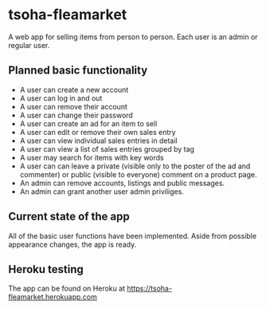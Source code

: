 # tsoha-fleamarket
A web app for selling items from person to person. Each user is an admin or regular user.

## Planned basic functionality
- A user can create a new account
- A user can log in and out
- A user can remove their account
- A user can change their password
- A user can create an ad for an item to sell
- A user can edit or remove their own sales entry
- A user can view individual sales entries in detail
- A user can view a list of sales entries grouped by tag
- A user may search for items with key words
- A user can can leave a private (visible only to the poster of the ad and commenter) or public (visible to everyone) comment on a product page.
- An admin can remove accounts, listings and public messages.
- An admin can grant another user admin priviliges.

## Current state of the app
All of the basic user functions have been implemented. Aside from possible appearance changes, the app is ready.

## Heroku testing
The app can be found on Heroku at https://tsoha-fleamarket.herokuapp.com
